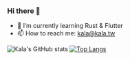 ### Hi there 👋

- 🌱 I’m currently learning Rust & Flutter
- 📫 How to reach me: kala@kala.tw

![Kala's GitHub stats](https://github-readme-stats.vercel.app/api?username=kalashnikov&show_icons=true&theme=transparent)
[![Top Langs](https://github-readme-stats.vercel.app/api/top-langs/?username=kalashnikov&hide=jupyter%20notebook,vim%20script&include_all_commits=true&langs_count=8&layout=donut-vertical)](https://github.com/anuraghazra/github-readme-stats)
